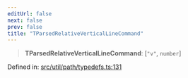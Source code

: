 ```yaml
---
editUrl: false
next: false
prev: false
title: "TParsedRelativeVerticalLineCommand"
---
```


> **TParsedRelativeVerticalLineCommand**: \[`"v"`, `number`\]

Defined in: [src/util/path/typedefs.ts:131](https://github.com/fabricjs/fabric.js/blob/8748628df7e9de00ba77413bfc3ad9e9fe9d4f30/src/util/path/typedefs.ts#L131)
